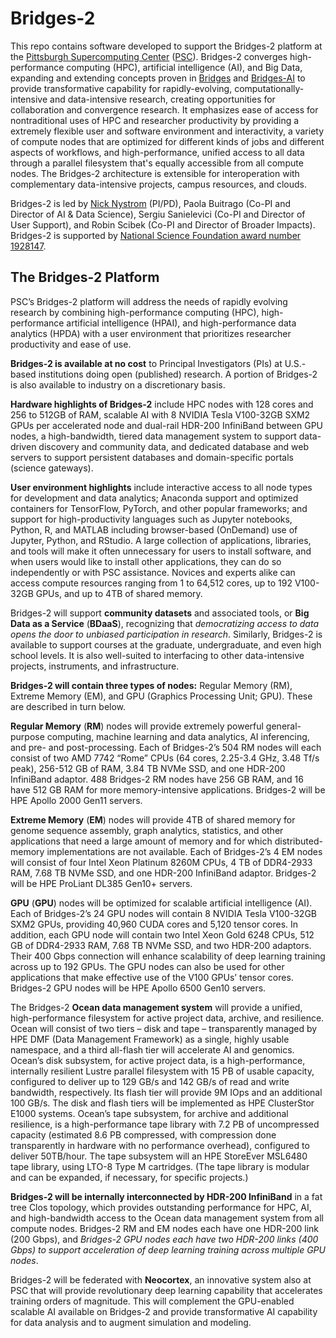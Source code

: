 # Bridges-2
This repo contains software developed to support the Bridges-2 platform at the [Pittsburgh Supercomputing Center](https://psc.edu) ([PSC](https://psc.edu)).
Bridges-2 converges high-performance computing (HPC), artificial intelligence (AI), and Big Data, expanding and extending concepts proven in [Bridges](https://psc.edu/resources/computing/bridges) and [Bridges-AI](https://psc.edu/bridges-ai-early-user-guide) to provide transformative capability for rapidly-evolving, computationally-intensive and data-intensive research, creating opportunities for collaboration and convergence research.
It emphasizes ease of access for nontraditional uses of HPC and researcher productivity by providing a extremely flexible user and software environment and interactivity, a variety of compute nodes that are optimized for different kinds of jobs and different aspects of workflows, and high-performance, unified access to all data through a parallel filesystem that's equally accessible from all compute nodes.
The Bridges-2 architecture is extensible for interoperation with complementary data-intensive projects, campus resources, and clouds.

Bridges-2 is led by [Nick Nystrom](mailto:nystrom@psc.edu) (PI/PD), Paola Buitrago (Co-PI and Director of AI & Data Science), Sergiu Sanielevici (Co-PI and Director of User Support), and Robin Scibek (Co-PI and Director of Broader Impacts). Bridges-2 is supported by [National Science Foundation award number 1928147](https://www.nsf.gov/awardsearch/showAward?AWD_ID=1928147).

## The Bridges-2 Platform

PSC’s Bridges-2 platform will address the needs of rapidly evolving research by combining high-performance computing (HPC), high-performance artificial intelligence (HPAI), and high-performance data analytics (HPDA) with a user environment that prioritizes researcher productivity and ease of use.

**Bridges-2 is available at no cost** to Principal Investigators (PIs) at U.S.-based institutions doing open (published) research. A portion of Bridges-2 is also available to industry on a discretionary basis.

**Hardware highlights of Bridges-2** include HPC nodes with 128 cores and 256 to 512GB of RAM, scalable AI with 8 NVIDIA Tesla V100-32GB SXM2 GPUs per accelerated node and dual-rail HDR-200 InfiniBand between GPU nodes, a high-bandwidth, tiered data management system to support data-driven discovery and community data, and dedicated database and web servers to support persistent databases and domain-specific portals (science gateways).

**User environment highlights** include interactive access to all node types for development and data analytics; Anaconda support and optimized containers for TensorFlow, PyTorch, and other popular frameworks; and support for high-productivity languages such as Jupyter notebooks, Python, R, and MATLAB including browser-based (OnDemand) use of Jupyter, Python, and RStudio. A large collection of applications, libraries, and tools will make it often unnecessary for users to install software, and when users would like to install other applications, they can do so independently or with PSC assistance. Novices and experts alike can access compute resources ranging from 1 to 64,512 cores, up to 192 V100-32GB GPUs, and up to 4TB of shared memory.

Bridges-2 will support **community datasets** and associated tools, or **Big Data as a Service** (**BDaaS**), recognizing that *democratizing access to data opens the door to unbiased participation in research*. Similarly, Bridges-2 is available to support courses at the graduate, undergraduate, and even high school levels. It is also well-suited to interfacing to other data-intensive projects, instruments, and infrastructure.

**Bridges-2 will contain three types of nodes:** Regular Memory (RM), Extreme Memory (EM), and GPU (Graphics Processing Unit; GPU). These are described in turn below.

**Regular Memory** (**RM**) nodes will provide extremely powerful general-purpose computing, machine learning and data analytics, AI inferencing, and pre- and post-processing. Each of Bridges-2’s 504 RM nodes will each consist of two AMD 7742 “Rome” CPUs (64 cores, 2.25-3.4 GHz, 3.48 Tf/s peak), 256-512 GB of RAM, 3.84 TB NVMe SSD, and one HDR-200 InfiniBand adaptor. 488 Bridges-2 RM nodes have 256 GB RAM, and 16 have 512 GB RAM for more memory-intensive applications. Bridges-2 will be HPE Apollo 2000 Gen11 servers.

**Extreme Memory** (**EM**) nodes will provide 4TB of shared memory for genome sequence assembly, graph analytics, statistics, and other applications that need a large amount of memory and for which distributed-memory implementations are not available. Each of Bridges-2’s 4 EM nodes will consist of four Intel Xeon Platinum 8260M CPUs, 4 TB of DDR4-2933 RAM, 7.68 TB NVMe SSD, and one HDR-200 InfiniBand adaptor. Bridges-2 will be HPE ProLiant DL385 Gen10+ servers.

**GPU** (**GPU**) nodes will be optimized for scalable artificial intelligence (AI). Each of Bridges-2’s 24 GPU nodes will contain 8 NVIDIA Tesla V100-32GB SXM2 GPUs, providing 40,960 CUDA cores and 5,120 tensor cores. In addition, each GPU node will contain two Intel Xeon Gold 6248 CPUs, 512 GB of DDR4-2933 RAM, 7.68 TB NVMe SSD, and two HDR-200 adaptors. Their 400 Gbps connection will enhance scalability of deep learning training across up to 192 GPUs. The GPU nodes can also be used for other applications that make effective use of the V100 GPUs’ tensor cores. Bridges-2 GPU nodes will be HPE Apollo 6500 Gen10 servers.

The Bridges-2 **Ocean data management system** will provide a unified, high-performance filesystem for active project data, archive, and resilience. Ocean will consist of two tiers – disk and tape – transparently managed by HPE DMF (Data Management Framework) as a single, highly usable namespace, and a third all-flash tier will accelerate AI and genomics. Ocean’s disk subsystem, for active project data, is a high-performance, internally resilient Lustre parallel filesystem with 15 PB of usable capacity, configured to deliver up to 129 GB/s and 142 GB/s of read and write bandwidth, respectively. Its flash tier will provide 9M IOps and an additional 100 GB/s. The disk and flash tiers will be implemented as HPE ClusterStor E1000 systems. Ocean’s tape subsystem, for archive and additional resilience, is a high-performance tape library with 7.2 PB of uncompressed capacity (estimated 8.6 PB compressed, with compression done transparently in hardware with no performance overhead), configured to deliver 50TB/hour. The tape subsystem will an HPE StoreEver MSL6480 tape library, using LTO-8 Type M cartridges. (The tape library is modular and can be expanded, if necessary, for specific projects.)

**Bridges-2 will be internally interconnected by HDR-200 InfiniBand** in a fat tree Clos topology, which provides outstanding performance for HPC, AI, and high-bandwidth access to the Ocean data management system from all compute nodes. Bridges-2 RM and EM nodes each have one HDR-200 link (200 Gbps), and *Bridges-2 GPU nodes each have two HDR-200 links (400 Gbps) to support acceleration of deep learning training across multiple GPU nodes*.

Bridges-2 will be federated with **Neocortex**, an innovative system also at PSC that will provide revolutionary deep learning capability that accelerates training orders of magnitude. This will complement the GPU-enabled scalable AI available on Bridges-2 and provide transformative AI capability for data analysis and to augment simulation and modeling.


